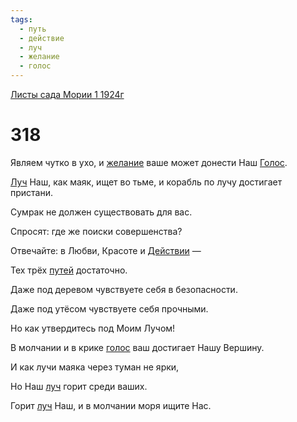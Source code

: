 ```yaml
---
tags:
  - путь
  - действие
  - луч
  - желание
  - голос
---
```


[Листы сада Мории 1 1924г](/agni/1924)

# 318
Являем чутко в ухо, и [желание](/tag/#желание) ваше может донести Наш [Голос](/tag/#[голос](/tag/#голос)).   

[Луч](/tag/#[луч](/tag/#луч)) Наш, как маяк, ищет во тьме, и корабль по лучу достигает пристани.   

Сумрак не должен существовать для вас.   

Спросят: где же поиски совершенства?   

Отвечайте: в Любви, Красоте и [Действии](/tag/#действие) —    

Тех трёх [путей](/tag/#путь) достаточно.   

Даже под деревом чувствуете себя в безопасности.   

Даже под утёсом чувствуете себя прочными.   

Но как утвердитесь под Моим Лучом!   

В молчании и в крике [голос](/tag/#голос) ваш достигает Нашу Вершину.   

И как лучи маяка через туман не ярки,   

Но Наш [луч](/tag/#луч) горит среди ваших.   

Горит [луч](/tag/#луч) Наш, и в молчании моря ищите Нас.   

